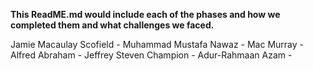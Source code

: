 **This ReadME.md would include each of the phases and how we completed them and what challenges we faced.**

Jamie Macaulay Scofield -
Muhammad Mustafa Nawaz - 
Mac Murray -
Alfred Abraham -
Jeffrey Steven Champion - 
Adur-Rahmaan Azam - 